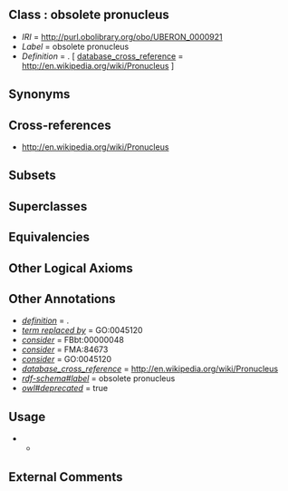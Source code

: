 
## Class : obsolete pronucleus

 * *IRI* = http://purl.obolibrary.org/obo/UBERON_0000921
 * *Label* = obsolete pronucleus
 * *Definition* = . [ [database_cross_reference](../../ef/oboInOwl#hasDbXref.md) = http://en.wikipedia.org/wiki/Pronucleus ]

## Synonyms


## Cross-references

 * http://en.wikipedia.org/wiki/Pronucleus

## Subsets


## Superclasses


## Equivalencies


## Other Logical Axioms


## Other Annotations

 * *[definition](../../IAO/15/IAO_0000115.md)* = .
 * *[term replaced by](../../IAO/01/IAO_0100001.md)* = GO:0045120
 * *[consider](../../er/oboInOwl#consider.md)* = FBbt:00000048
 * *[consider](../../er/oboInOwl#consider.md)* = FMA:84673
 * *[consider](../../er/oboInOwl#consider.md)* = GO:0045120
 * *[database_cross_reference](../../ef/oboInOwl#hasDbXref.md)* = http://en.wikipedia.org/wiki/Pronucleus
 * *[rdf-schema#label](../../el/rdf-schema#label.md)* = obsolete pronucleus
 * *[owl#deprecated](../../ed/owl#deprecated.md)* = true

## Usage

 * -

## External Comments

